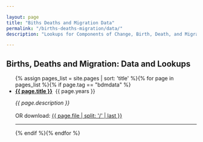 ```yaml
---

layout: page
title: "Biths Deaths and Migration Data"
permalink: "/births-deaths-migration/data/"
description: "Lookups for Components of Change, Birth, Death, and Migration data produced by the Colorado State Demography Office"

---
```

## Births, Deaths and Migration: Data and Lookups


<ul>{% assign pages_list = site.pages | sort: 'title' %}{% for page in pages_list %}{% if page.tag == "bdmdata" %}<br /><li><b><a href="{{ page.url }}">{{ page.title }}</a></b>&nbsp;&nbsp;{{ page.years }}</li><p><i>{{ page.description }} </i><br /><br />OR download: <a href="{{ page.file }}">{{ page.file | split: '/' | last }}</a></p><hr>{% endif %}{% endfor %}</ul>